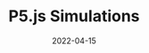 ---
title: "P5.js Simulations"
date: 2022-04-15
description: P5 js Simulations
menu:
  sidebar:
    name: P5.js Simulations
    identifier: P5-js-Simulations
    weight: 100
---